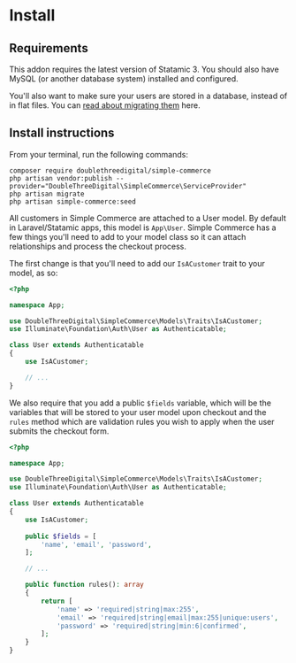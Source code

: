 # Install

## Requirements

This addon requires the latest version of Statamic 3. You should also have MySQL (or another database system) installed and configured.

You'll also want to make sure your users are stored in a database, instead of in flat files. You can [read about migrating them](https://statamic.dev/knowledge-base/storing-users-in-a-database) here.

## Install instructions

From your terminal, run the following commands:

```shell script
composer require doublethreedigital/simple-commerce
php artisan vendor:publish --provider="DoubleThreeDigital\SimpleCommerce\ServiceProvider"
php artisan migrate
php artisan simple-commerce:seed
```

All customers in Simple Commerce are attached to a User model. By default in Laravel/Statamic apps, this model is `App\User`. Simple Commerce has a few things you'll need to add to your model class so it can attach relationships and process the checkout process.

The first change is that you'll need to add our `IsACustomer` trait to your model, as so:

```php
<?php

namespace App;

use DoubleThreeDigital\SimpleCommerce\Models\Traits\IsACustomer;
use Illuminate\Foundation\Auth\User as Authenticatable;

class User extends Authenticatable
{
    use IsACustomer;

    // ...
}
```

We also require that you add a public `$fields` variable, which will be the variables that will be stored to your user model upon checkout and the `rules` method which are validation rules you wish to apply when the user submits the checkout form.

```php
<?php

namespace App;

use DoubleThreeDigital\SimpleCommerce\Models\Traits\IsACustomer;
use Illuminate\Foundation\Auth\User as Authenticatable;

class User extends Authenticatable
{
    use IsACustomer;
    
    public $fields = [
    	'name', 'email', 'password',
    ];

    // ...

    public function rules(): array
    {
    	return [
    		'name' => 'required|string|max:255',
            'email' => 'required|string|email|max:255|unique:users',
            'password' => 'required|string|min:6|confirmed',
    	];
    }
}
```
